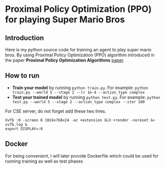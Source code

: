 # Proximal Policy Optimization (PPO) for playing Super Mario Bros

## Introduction

Here is my python source code for training an agent to play super mario bros. By using Proximal Policy Optimization (PPO) algorithm introduced in the paper **Proximal Policy Optimization Algorithms** [paper](https://arxiv.org/abs/1707.06347).


## How to run


* **Train your model** by running `python train.py`. For example: `python train.py --world 5 --stage 2 --lr 1e-4 --action_type complex`
* **Test your trained model** by running `python test.py`. For example: `python test.py --world 5 --stage 2 --action_type complex --iter 100`

For CSE server, do not forget add these two lines.
```
Xvfb :0 -screen 0 1024x768x24 -ac +extension GLX +render -noreset &> xvfb.log &
export DISPLAY=:0
```

## Docker

For being convenient, I will later provide Dockerfile which could be used for running training as well as test phases

<!---
Assume that docker image's name is ppo. You only want to use the first gpu. You already clone this repository and cd into it.

Build:

`sudo docker build --network=host -t ppo .`

Run:

`docker run --runtime=nvidia -it --rm --volume="$PWD"/../Super-mario-bros-PPO-pytorch:/Super-mario-bros-PPO-pytorch --gpus device=0 ppo`

Then inside docker container, you could simply run **train.py** or **test.py** scripts as mentioned above.

**Note**: There is a bug for rendering when using docker. Therefore, when you train or test by using docker, please comment line `env.render()` on script **src/process.py** for training or **test.py** for test. Then, you will not be able to see the window pop up for visualization anymore. But it is not a big problem, since the training process will still run, and the test process will end up with an output mp4 file for visualization

## Why there are still 3 levels missing?

In world 4-4, 7-4 and 8-4, map consists of puzzles where the player must choose the correct the path in order to move forward. If you choose a wrong path, you have to go through path you visited again. That's why my agent at the moment can not complete these 3 levels
-->